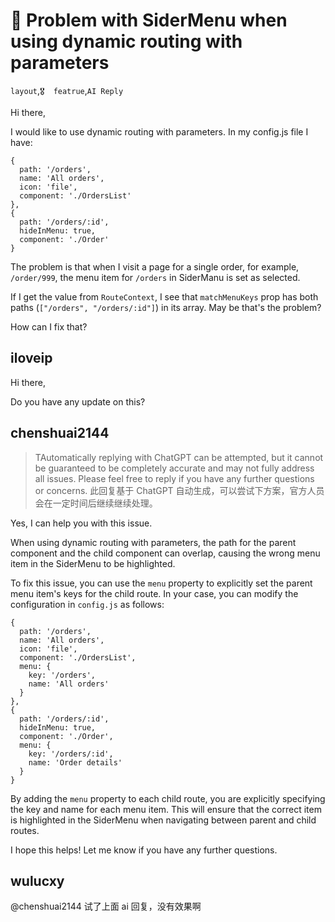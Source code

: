 # 🧐 Problem with SiderMenu when using dynamic routing with parameters

`layout`,`🎖️  featrue`,`AI Reply`

Hi there,

I would like to use dynamic routing with parameters. In my config.js file I have:

```
{
  path: '/orders',
  name: 'All orders',
  icon: 'file',
  component: './OrdersList'
},
{
  path: '/orders/:id',
  hideInMenu: true,
  component: './Order'
}
```

The problem is that when I visit a page for a single order, for example, `/order/999`, the menu item for `/orders` in SiderManu is set as selected.

If I get the value from `RouteContext`, I see that `matchMenuKeys` prop has both paths (`["/orders", "/orders/:id"]`) in its array. May be that's the problem?

How can I fix that?

## iloveip

Hi there,

Do you have any update on this?

## chenshuai2144

> TAutomatically replying with ChatGPT can be attempted, but it cannot be guaranteed to be completely accurate and may not fully address all issues. Please feel free to reply if you have any further questions or concerns.
> 此回复基于 ChatGPT 自动生成，可以尝试下方案，官方人员会在一定时间后继续继续处理。

Yes, I can help you with this issue.

When using dynamic routing with parameters, the path for the parent component and the child component can overlap, causing the wrong menu item in the SiderMenu to be highlighted.

To fix this issue, you can use the `menu` property to explicitly set the parent menu item's keys for the child route. In your case, you can modify the configuration in `config.js` as follows:

```
{
  path: '/orders',
  name: 'All orders',
  icon: 'file',
  component: './OrdersList',
  menu: {
    key: '/orders',
    name: 'All orders'
  }
},
{
  path: '/orders/:id',
  hideInMenu: true,
  component: './Order',
  menu: {
    key: '/orders/:id',
    name: 'Order details'
  }
}
```

By adding the `menu` property to each child route, you are explicitly specifying the key and name for each menu item. This will ensure that the correct item is highlighted in the SiderMenu when navigating between parent and child routes.

I hope this helps! Let me know if you have any further questions.

## wulucxy

@chenshuai2144 试了上面 ai 回复，没有效果啊

